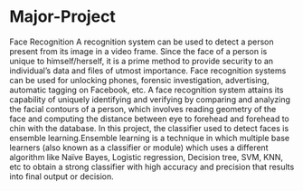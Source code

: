 # Major-Project
Face Recognition
A recognition system can be used to detect a person present from its image in a video
frame. Since the face of a person is unique to himself/herself, it is a prime method to
provide security to an individual’s data and files of utmost importance. Face recognition
systems can be used for unlocking phones, forensic investigation, advertising, automatic
tagging on Facebook, etc.
A face recognition system attains its capability of uniquely identifying and verifying by
comparing and analyzing the facial contours of a person, which involves reading geometry
of the face and computing the distance between eye to forehead and forehead to chin with
the database.
In this project, the classifier used to detect faces is ensemble learning.Ensemble learning
is a technique in which multiple base learners (also known as a classifier or module) which
uses a different algorithm like Naïve Bayes, Logistic regression, Decision tree, SVM, KNN,
etc to obtain a strong classifier with high accuracy and precision that results into final
output or decision.

